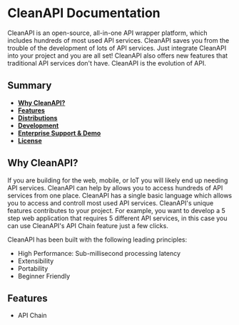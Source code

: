 # CleanAPI Documentation
CleanAPI is an open-source, all-in-one API wrapper platform, which includes hundreds of most used API services. CleanAPI saves you from the trouble of the development of lots of API services. Just integrate CleanAPI into your project and you are all set! CleanAPI also offers new features that traditional API services don't have. CleanAPI is the evolution of API.

## Summary
- [**Why CleanAPI?**](#why-cleanapi)
- [**Features**](#features)
- [**Distributions**](#distributions)
- [**Development**](#development)
- [**Enterprise Support & Demo**](#enterprise-support--demo)
- [**License**](#license)

## Why CleanAPI?
If you are building for the web, mobile, or IoT you will likely end up needing API services. CleanAPI can help by allows you to access hundreds of API services from one place. CleanAPI has a single basic language which allows you to access and controll most used API services. CleanAPI's unique features contributes to your project. For example, you want to develop a 5 step web application that requires 5 different API services, in this case you can use CleanAPI's API Chain feature just a few clicks. 

CleanAPI has been built with the following leading principles:
- High Performance: Sub-millisecond processing latency
- Extensibility
- Portability
- Beginner Friendly

## Features
- API Chain
